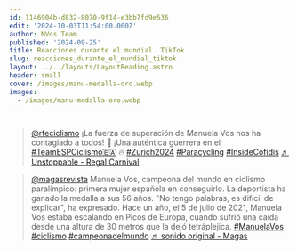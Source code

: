 ```yaml
---
id: 1146904b-d832-8070-9f14-e3bb7fd9e536
edit: '2024-10-03T11:54:00.000Z'
author: MVos Team
published: '2024-09-25'
title: Reacciones durante el mundial. TikTok
slug: reacciones_durante_el_mundial_tiktok
layout: ../../layouts/LayoutReading.astro
header: small
cover: /images/manu-medalla-oro.webp
images:
  - /images/manu-medalla-oro.webp
---
```


<figure><img src="/images/manu-medalla-oro.webp" alt=""><figcaption align="left"></figcaption></figure>


<blockquote class="tiktok-embed" cite="https://www.tiktok.com/@rfeciclismo/video/7418445101703154976" data-video-id="7418445101703154976" style="max-width: 605px;min-width: 325px;" > <section> <a target="_blank" title="@rfeciclismo" href="https://www.tiktok.com/@rfeciclismo?refer=embed">@rfeciclismo</a> ¡La fuerza de superación de Manuela Vos nos ha contagiado a todos! 💪 ¡Una auténtica guerrera en el <a title="teamespciclismo🇪🇦" target="_blank" href="https://www.tiktok.com/tag/teamespciclismo%F0%9F%87%AA%F0%9F%87%A6?refer=embed">#TeamESPCiclismo🇪🇦</a> 🔥 <a title="zurich2024" target="_blank" href="https://www.tiktok.com/tag/zurich2024?refer=embed">#Zurich2024</a> <a title="paracycling" target="_blank" href="https://www.tiktok.com/tag/paracycling?refer=embed">#Paracycling</a> <a title="insidecofidis" target="_blank" href="https://www.tiktok.com/tag/insidecofidis?refer=embed">#InsideCofidis</a> <a target="_blank" title="♬ Unstoppable - Regal Carnival" href="https://www.tiktok.com/music/Unstoppable-7362756198838306832?refer=embed">♬ Unstoppable - Regal Carnival</a> </section> </blockquote> <script async src="https://www.tiktok.com/embed.js"></script><p></p>


<blockquote class="tiktok-embed" cite="https://www.tiktok.com/@magasrevista/video/7418552870422859040" data-video-id="7418552870422859040" style="max-width: 605px;min-width: 325px;" > <section> <a target="_blank" title="@magasrevista" href="https://www.tiktok.com/@magasrevista?refer=embed">@magasrevista</a> Manuela Vos, campeona del mundo en ciclismo paralímpico:  primera mujer española en conseguirlo. La deportista ha ganado la medalla a sus 56 años. &#34;No tengo palabras, es difícil de explicar&#34;, ha expresado.  Hace un año, el 5 de julio de 2021, Manuela Vos estaba escalando en Picos de Europa, cuando sufrió una caída desde una altura de 30 metros que la dejó tetráplejica. <a title="manuelavos" target="_blank" href="https://www.tiktok.com/tag/manuelavos?refer=embed">#ManuelaVos</a> <a title="ciclismo" target="_blank" href="https://www.tiktok.com/tag/ciclismo?refer=embed">#ciclismo</a> <a title="campeonadelmundo" target="_blank" href="https://www.tiktok.com/tag/campeonadelmundo?refer=embed">#campeonadelmundo</a> <a target="_blank" title="♬ sonido original - Magas" href="https://www.tiktok.com/music/sonido-original-7418552881987652384?refer=embed">♬ sonido original - Magas</a> </section> </blockquote> <script async src="https://www.tiktok.com/embed.js"></script><p></p>

